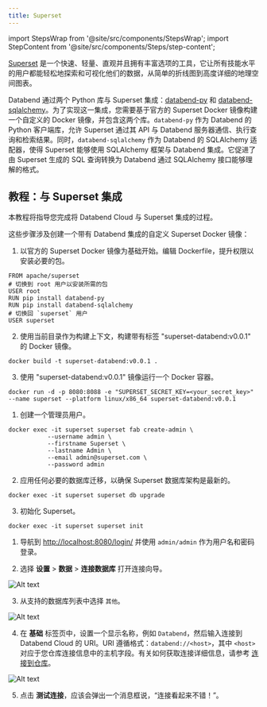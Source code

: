 ```yaml
---
title: Superset
---
```

import StepsWrap from '@site/src/components/StepsWrap';
import StepContent from '@site/src/components/Steps/step-content';

[Superset](https://superset.apache.org/) 是一个快速、轻量、直观并且拥有丰富选项的工具，它让所有技能水平的用户都能轻松地探索和可视化他们的数据，从简单的折线图到高度详细的地理空间图表。

Databend 通过两个 Python 库与 Superset 集成：[databend-py](https://github.com/databendcloud/databend-py) 和 [databend-sqlalchemy](https://github.com/databendcloud/databend-sqlalchemy)。为了实现这一集成，您需要基于官方的 Superset Docker 镜像构建一个自定义的 Docker 镜像，并包含这两个库。`databend-py` 作为 Databend 的 Python 客户端库，允许 Superset 通过其 API 与 Databend 服务器通信、执行查询和检索结果。同时，`databend-sqlalchemy` 作为 Databend 的 SQLAlchemy 适配器，使得 Superset 能够使用 SQLAlchemy 框架与 Databend 集成。它促进了由 Superset 生成的 SQL 查询转换为 Databend 通过 SQLAlchemy 接口能够理解的格式。

## 教程：与 Superset 集成

本教程将指导您完成将 Databend Cloud 与 Superset 集成的过程。

<StepsWrap>
<StepContent number="1" title="构建 Superset 镜像">

这些步骤涉及创建一个带有 Databend 集成的自定义 Superset Docker 镜像：

1. 以官方的 Superset Docker 镜像为基础开始。编辑 Dockerfile，提升权限以安装必要的包。

```shell title='Dockerfile'
FROM apache/superset
# 切换到 root 用户以安装所需的包
USER root
RUN pip install databend-py 
RUN pip install databend-sqlalchemy
# 切换回 `superset` 用户
USER superset
```

2. 使用当前目录作为构建上下文，构建带有标签 "superset-databend:v0.0.1" 的 Docker 镜像。

```shell
docker build -t superset-databend:v0.0.1 .
```

3. 使用 "superset-databend:v0.0.1" 镜像运行一个 Docker 容器。

```shell
docker run -d -p 8080:8088 -e "SUPERSET_SECRET_KEY=<your_secret_key>" --name superset --platform linux/x86_64 superset-databend:v0.0.1
```

</StepContent>
<StepContent number="2" title="设置 Superset">

1. 创建一个管理员用户。

```shell
docker exec -it superset superset fab create-admin \
           --username admin \
           --firstname Superset \
           --lastname Admin \
           --email admin@superset.com \
           --password admin
```

2. 应用任何必要的数据库迁移，以确保 Superset 数据库架构是最新的。

```shell
docker exec -it superset superset db upgrade
```

3. 初始化 Superset。

```shell
docker exec -it superset superset init
```

</StepContent>
<StepContent number="3" title="连接到 Databend Cloud">

1. 导航到 [http://localhost:8080/login/]( http://localhost:8080/login/) 并使用 `admin/admin` 作为用户名和密码登录。

2. 选择 **设置** > **数据** > **连接数据库** 打开连接向导。

![Alt text](/img/integration/superset-connect-db.png)

3. 从支持的数据库列表中选择 `其他`。

![Alt text](/img/integration/superset-select-other.png)

4. 在 **基础** 标签页中，设置一个显示名称，例如 `Databend`，然后输入连接到 Databend Cloud 的 URI。URI 遵循格式：`databend://<host>`，其中 `<host>` 对应于您仓库连接信息中的主机字段。有关如何获取连接详细信息，请参考 [连接到仓库](/guides/cloud/using-databend-cloud/warehouses#connecting-to-a-warehouse)。

![Alt text](/img/integration/superset-uri.png)

5. 点击 **测试连接**，应该会弹出一个消息框说，“连接看起来不错！”。

</StepContent>
</StepsWrap>